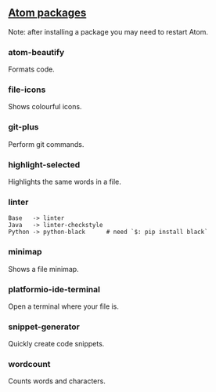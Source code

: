 ## [Atom packages](https://atom.io/packages)

Note: after installing a package you may need to restart Atom.  

### atom-beautify

Formats code.  

### file-icons

Shows colourful icons.  

### git-plus

Perform git commands.  

### highlight-selected

Highlights the same words in a file.  

### linter

```
Base   -> linter
Java   -> linter-checkstyle
Python -> python-black      # need `$: pip install black`
```

### minimap

Shows a file minimap.  

### platformio-ide-terminal

Open a terminal where your file is.  

### snippet-generator

Quickly create code snippets.  

### wordcount

Counts words and characters.  
